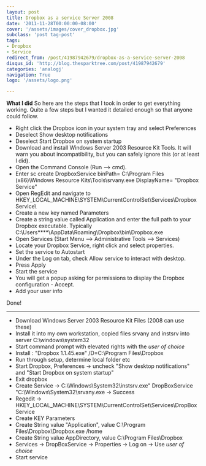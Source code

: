 ```yaml
---
layout: post
title: Dropbox as a service Server 2008
date: '2011-11-28T00:00:00-08:00'
cover: '/assets/images/cover_dropbox.jpg'
subclass: 'post tag-post'
tags:
- Dropbox
- Service
redirect_from: /post/41987942679/dropbox-as-a-service-server-2008
disqus_id: 'http://blog.thesparktree.com/post/41987942679'
categories: 'analogj'
navigation: True
logo: '/assets/logo.png'

---
```


**What I did**
So here are the steps that I took in order to get everything working. Quite a few steps but I wanted it detailed enough so that anyone could follow.

- Right click the Dropbox icon in your system tray and select Preferences
- Deselect Show desktop notifications
- Deselect Start Dropbox on system startup
- Download and install Windows Server 2003 Resource Kit Tools. It will warn you about incompatibility, but you can safely ignore this (or at least I did).
- Open the Command Console (Run –&gt; cmd).
- Enter sc create DropboxService binPath= C:\Program Files (x86)\Windows Resource Kits\Tools\srvany.exe DisplayName= "Dropbox Service"
- Open RegEdit and navigate to HKEY_LOCAL_MACHINE\SYSTEM\CurrentControlSet\Services\DropboxService\
- Create a new key named Parameters
- Create a string value called Application and enter the full path to your Dropbox executable. Typically C:\Users\****\AppData\Roaming\Dropbox\bin\Dropbox.exe
- Open Services (Start Menu –&gt; Administrative Tools –&gt; Services)
- Locate your Dropbox Service, right click and select properties.
- Set the service to Autostart
- Under the Log on tab, check Allow service to interact with desktop.
- Press Apply
- Start the service
- You will get a popup asking for permissions to display the Dropbox configuration - Accept.
- Add your user info

Done!

<hr>

- Download Windows Server 2003 Resource Kit Files (2008 can use these)
- Install it into my own workstation, copied files srvany and instsrv into server C:\windows\system32
- Start command prompt with elevated rights with the *user of choice*
- Install : "Dropbox 1.1.45.exe" /D=C:\Program Files\Dropbox
- Run through setup, determine local folder etc
- Start Dropbox, Preferences -&gt; uncheck "Show desktop notifications" and "Start Dropbox on system startup"
- Exit dropbox
- Create Service -&gt; C:\Windows\System32\instsrv.exe" DropBoxService "C:\Windows\System32\srvany.exe -&gt; Success
- Regedit -&gt; HKEY_LOCAL_MACHINE\SYSTEM\CurrentControlSet\Services\DropBoxService
- Create KEY Parameters
- Create String value "Application", value C:\Program Files\Dropbox\Dropbox.exe /home
- Create String value AppDirectory, value C:\Program Files\Dropbox
- Services -&gt; DropBoxService -&gt; Properties -&gt; Log on -&gt; Use *user of choice*
- Start service